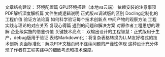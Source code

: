 文章结构建议：
环境配置篇
GPU环境搭建（本地vs云端）
依赖安装的注意事项
PDF解析深度解析篇
文件生成逻辑说明
正式版vs调试版的区别
Docling定制化的工程价值
验证方法论篇
如何科学验证每个技术创新点
中间产物的观察方法
工程实践与理论的对应关系
复现心得篇
遇到的问题和解决方案
对原作者工程思想的理解
企业级实施的借鉴价值
关键技术亮点：
双输出设计的工程智慧：正式版用于生产，debug版用于验证
表格Markdown化：将复杂表格转换为LLM友好格式的技术创新
页面标准化：解决PDF文档页码不连续问题的严谨性体现
这种设计充分体现了作者在工程实践中的细致考虑和技术深度。